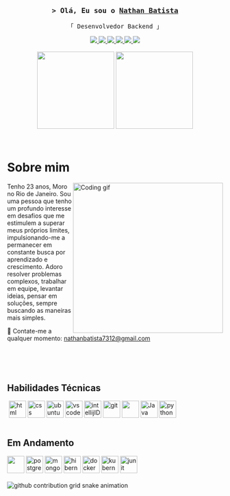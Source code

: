 <!-- Intro  -->
<h3 align="center">
        <samp>&gt; Olá, Eu sou o
                <b><a target="_blank" href="https://alsiam.com">Nathan Batista</a></b>
        </samp>
</h3>

<p align="center"> 
  <samp>
    「 Desenvolvedor Backend</b> 」
    <br>
  </samp>
</p>

<p align="center">
<a href="https://instagram.com/_natebs/" target="_blank">
<img src="https://img.shields.io/badge/Instagram-E4405F?style=for-the-badge&logo=instagram&logoColor=white"/>
</a>
<a href="https://wa.me/5521997270969" target="_blank">
<img src="https://img.shields.io/badge/WhatsApp-25D366?style=for-the-badge&logo=whatsapp&logoColor=white"/>
</a>
<a href="nathanbatista7312@gmail.com" target="_blank">
<img src="https://img.shields.io/badge/Gmail-D14836?style=for-the-badge&logo=gmail&logoColor=white"/>
</a>
<a href="https://www.facebook.com/nathan.dossantos.9047" target="_blank">
<img src="https://img.shields.io/badge/Facebook-1877F2?style=for-the-badge&logo=facebook&logoColor=white"/>
</a>
<a href="https://twitter.com/DevNatee" target="_blank">
<img src="https://img.shields.io/badge/Twitter-1DA1F2?style=for-the-badge&logo=twitter&logoColor=white"/>
</a>
<a href="https://www.linkedin.com/in/natebatista/" target="_blank">
<img src="https://img.shields.io/badge/LinkedIn-0077B5?style=for-the-badge&logo=linkedin&logoColor=white"/>
</a>
<br/><br/>
<img height="180em" src="https://github-readme-stats.vercel.app/api?username=nbsantoss&show_icons=true&theme=aura"/>
<img height="180em" src="https://github-readme-stats.vercel.app/api/top-langs/?username=nbsantoss&theme=aura"/>
</p>
<br/>

<!-- About Section -->
 # Sobre mim
 
<p>
 <img align="right" width="350" src="https://media.tenor.com/mGgWY8RkgYMAAAAC/hello-world.gif" alt="Coding gif" />
  
Tenho 23 anos, Moro no Rio de Janeiro. Sou uma pessoa que tenho um profundo interesse em desafios que me estimulem a superar meus próprios limites, impulsionando-me a permanecer em constante busca por aprendizado e crescimento. Adoro resolver problemas complexos, trabalhar em equipe, levantar ideias, pensar em soluções, sempre buscando as maneiras mais simples.

 📧 Contate-me a qualquer momento: nathanbatista7312@gmail.com<br/><br/>

</p>
<br/>
<br/>

## Habilidades Técnicas

<div style="display: inline_block">
  <img aling="center" alt="" src=""/>
  <img align="center" height="40px" width="40px" alt="html" src="https://cdn.jsdelivr.net/gh/devicons/devicon@latest/icons/html5/html5-original.svg"/>
  <img align="center" height="40px" width="40px" alt="css" src="https://cdn.jsdelivr.net/gh/devicons/devicon@latest/icons/css3/css3-original.svg" />
  <img align="center" height="40px" width="40px" alt="ubuntu" src="https://cdn.jsdelivr.net/gh/devicons/devicon@latest/icons/ubuntu/ubuntu-original.svg"/>
  <img align="center" height="40px" width="40px" alt="vscode" src="https://cdn.jsdelivr.net/gh/devicons/devicon@latest/icons/vscode/vscode-original.svg"/>
  <img align="center" height="40px" width="40px" alt="intellijIDEA" src="https://cdn.jsdelivr.net/gh/devicons/devicon@latest/icons/intellij/intellij-original.svg" />
  <img align="center" height="40px" width="40px" alt="git" src="https://cdn.jsdelivr.net/gh/devicons/devicon@latest/icons/git/git-original.svg"/> 
  <img align="center" height="40px" width="40px" src="https://cdn.jsdelivr.net/gh/devicons/devicon@latest/icons/amazonwebservices/amazonwebservices-plain-wordmark.svg" />
  <img align="center" height="40px" width="40px" alt="Java" src="https://cdn.jsdelivr.net/gh/devicons/devicon@latest/icons/java/java-original.svg"/>
  <img align="center" height="40px" width="40px" alt="python" src="https://cdn.jsdelivr.net/gh/devicons/devicon@latest/icons/python/python-original.svg" />
          
</div><br/>

## Em Andamento

<div style="display: inline_block">
<img aling="center" height="40px" width="40px" alt="" src="https://cdn.jsdelivr.net/gh/devicons/devicon@latest/icons/spring/spring-original.svg"/>
<img aling="center" height="40px" width="40px" alt="postgresql" src="https://cdn.jsdelivr.net/gh/devicons/devicon@latest/icons/postgresql/postgresql-original.svg"/>
<img aling="center" height="40px" width="40px" alt="mongodb" src="https://cdn.jsdelivr.net/gh/devicons/devicon@latest/icons/mongodb/mongodb-original.svg"/>
<img aling="center" height="40px" width="40px" alt="hibernate" src="https://cdn.jsdelivr.net/gh/devicons/devicon@latest/icons/hibernate/hibernate-original.svg"/>
<img aling="center" height="40px" width="40px" alt="docker" src="https://cdn.jsdelivr.net/gh/devicons/devicon@latest/icons/docker/docker-original.svg"/>
<img aling="center" height="40px" width="40px" alt="kubernets" src="https://cdn.jsdelivr.net/gh/devicons/devicon@latest/icons/kubernetes/kubernetes-original.svg"/>
<img aling="center" height="40px" width="40px" alt="junit" src="https://cdn.jsdelivr.net/gh/devicons/devicon@latest/icons/junit/junit-original.svg"/>
<img aling="center" alt="" src=""/>
</div><br/>

<picture>
  <source media="(prefers-color-scheme: dark)" srcset="https://raw.githubusercontent.com/nathdevv/nathdevv/output/github-contribution-grid-snake-dark.svg">
  <source media="(prefers-color-scheme: light)" srcset="https://raw.githubusercontent.com/nathdevv/nathdevv/output/github-contribution-grid-snake.svg">
  <img alt="github contribution grid snake animation" src="https://raw.githubusercontent.com/nathdevv/nathdevv/output/github-contribution-grid-snake.svg">
</picture>


